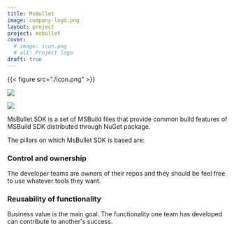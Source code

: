```yaml
---
title: MsBullet
image: company-logo.png
layout: project
project: msbullet
cover: 
  # image: icon.png
  # alt: Project logo
draft: true
---
```


{{< figure src="./icon.png" >}}

[![](https://img.shields.io/badge/Docs-MsBullet-green)](/msbullet)

[![](https://img.shields.io/nuget/v/msbullet.sdk)](https://www.nuget.org/packages/MsBullet.Sdk)

MsBullet SDK is a set of MSBuild files that provide common build features of MSBuild SDK distributed through NuGet package.

The pillars on which MsBullet SDK is based are:

### Control and ownership

The developer teams are owners of their repos and they should be feel free to use whatever tools they want.

### Reusability of functionality

Business value is the main goal.
The functionality one team has developed can contribute to another's success.
